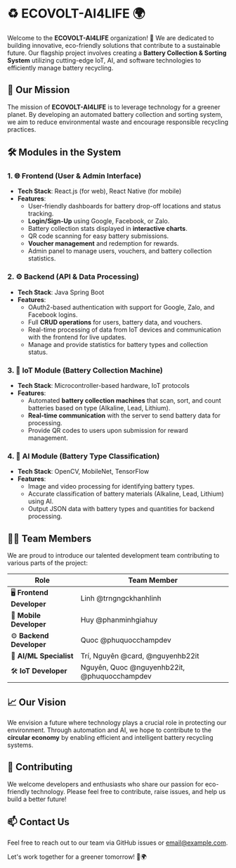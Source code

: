 # ♻️ ECOVOLT-AI4LIFE 🌍

Welcome to the **ECOVOLT-AI4LIFE** organization! 🚀 We are dedicated to building innovative, eco-friendly solutions that contribute to a sustainable future. Our flagship project involves creating a **Battery Collection & Sorting System** utilizing cutting-edge IoT, AI, and software technologies to efficiently manage battery recycling.

## 🌟 **Our Mission**
The mission of **ECOVOLT-AI4LIFE** is to leverage technology for a greener planet. By developing an automated battery collection and sorting system, we aim to reduce environmental waste and encourage responsible recycling practices.

## 🛠 **Modules in the System**

### 1. 🌐 **Frontend (User & Admin Interface)**
- **Tech Stack**: React.js (for web), React Native (for mobile)
- **Features**:
  - User-friendly dashboards for battery drop-off locations and status tracking.
  - **Login/Sign-Up** using Google, Facebook, or Zalo.
  - Battery collection stats displayed in **interactive charts**.
  - QR code scanning for easy battery submissions.
  - **Voucher management** and redemption for rewards.
  - Admin panel to manage users, vouchers, and battery collection statistics.

### 2. ⚙️ **Backend (API & Data Processing)**
- **Tech Stack**: Java Spring Boot
- **Features**:
  - OAuth2-based authentication with support for Google, Zalo, and Facebook logins.
  - Full **CRUD operations** for users, battery data, and vouchers.
  - Real-time processing of data from IoT devices and communication with the frontend for live updates.
  - Manage and provide statistics for battery types and collection status.

### 3. 📡 **IoT Module (Battery Collection Machine)**
- **Tech Stack**: Microcontroller-based hardware, IoT protocols
- **Features**:
  - Automated **battery collection machines** that scan, sort, and count batteries based on type (Alkaline, Lead, Lithium).
  - **Real-time communication** with the server to send battery data for processing.
  - Provide QR codes to users upon submission for reward management.

### 4. 🤖 **AI Module (Battery Type Classification)**
- **Tech Stack**: OpenCV, MobileNet, TensorFlow
- **Features**:
  - Image and video processing for identifying battery types.
  - Accurate classification of battery materials (Alkaline, Lead, Lithium) using AI.
  - Output JSON data with battery types and quantities for backend processing.

## 👨‍💻 **Team Members**
We are proud to introduce our talented development team contributing to various parts of the project:

| **Role**             | **Team Member**                       |
|----------------------|---------------------------------------|
| 🖥️ **Frontend Developer**   | Linh @trngngckhanhlinh            |
| 📱 **Mobile Developer**     | Huy @phanminhgiahuy               |
| ⚙️ **Backend Developer**     | Quoc @phuquocchampdev             |
| 🤖 **AI/ML Specialist**      | Trí, Nguyên @card, @nguyenhb22it  |
| 🛠️ **IoT Developer**         | Nguyên, Quoc @nguyenhb22it, @phuquocchampdev |

## 📈 **Our Vision**
We envision a future where technology plays a crucial role in protecting our environment. Through automation and AI, we hope to contribute to the **circular economy** by enabling efficient and intelligent battery recycling systems.

## 💬 **Contributing**
We welcome developers and enthusiasts who share our passion for eco-friendly technology. Please feel free to contribute, raise issues, and help us build a better future!

## 📫 **Contact Us**
Feel free to reach out to our team via GitHub issues or [email@example.com](mailto:email@example.com).

Let's work together for a greener tomorrow! 🌱🌍
